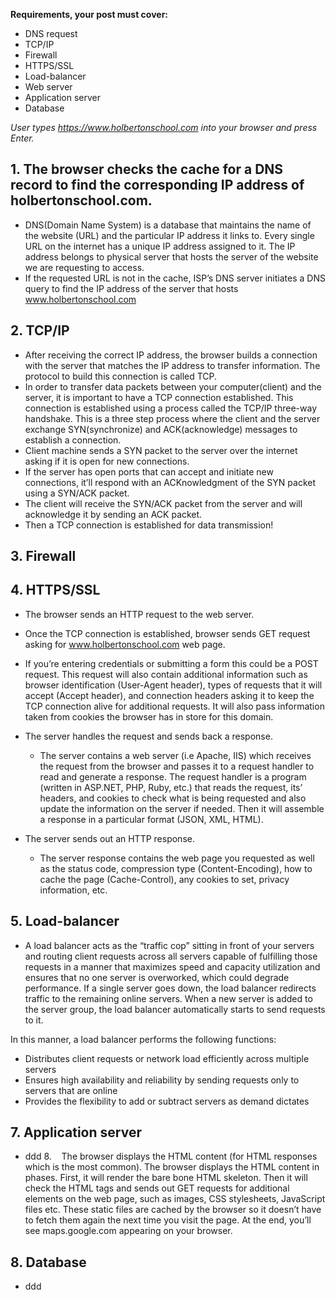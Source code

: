 **Requirements, your post must cover:**
  * DNS request
  * TCP/IP
  * Firewall
  * HTTPS/SSL
  * Load-balancer
  * Web server
  * Application server
  * Database
								
*User types https://www.holbertonschool.com into your browser and press Enter.*

## 1. The browser checks the cache for a DNS record to find the corresponding IP address of holbertonschool.com.

  * DNS(Domain Name System) is a database that maintains the name of the website (URL) and the particular IP address it links to. Every single URL on the internet has a unique IP address assigned to it. The IP address belongs to physical server that hosts the server of the website we are requesting to access. 
  * If the requested URL is not in the cache, ISP’s DNS server initiates a DNS query to find the IP address of the server that hosts www.holbertonschool.com

##	2. TCP/IP

  * After receiving the correct IP address, the browser builds a connection with the server that matches the IP address to transfer information. The protocol to build this connection is called TCP.
  * In order to transfer data packets between your computer(client) and the server, it is important to have a TCP connection established. This connection is established using a process called the TCP/IP three-way handshake. This is a three step process where the client and the server exchange SYN(synchronize) and ACK(acknowledge) messages to establish a connection.
  * Client machine sends a SYN packet to the server over the internet asking if it is open for new connections.
  * If the server has open ports that can accept and initiate new connections, it’ll respond with an ACKnowledgment of the SYN packet using a SYN/ACK packet.
  * The client will receive the SYN/ACK packet from the server and will acknowledge it by sending an ACK packet.
  * Then a TCP connection is established for data transmission!

##	3. Firewall

##	4. HTTPS/SSL

* The browser sends an HTTP request to the web server.
* Once the TCP connection is established, browser sends GET request asking for www.holbertonschool.com web page. 
* If you’re entering credentials or submitting a form this could be a POST request. This request will also contain additional information such as browser identification (User-Agent header), types of requests that it will accept (Accept header), and connection headers asking it to keep the TCP connection alive for additional requests. It will also pass information taken from cookies the browser has in store for this domain.

* The server handles the request and sends back a response.
  * The server contains a web server (i.e Apache, IIS) which receives the request from the browser and passes it to a request handler to read and generate a response. The request handler is a program (written in ASP.NET, PHP, Ruby, etc.) that reads the request, its’ headers, and cookies to check what is being requested and also update the information on the server if needed. Then it will assemble a response in a particular format (JSON, XML, HTML).

* The server sends out an HTTP response.
  * The server response contains the web page you requested as well as the status code, compression type (Content-Encoding), how to cache the page (Cache-Control), any cookies to set, privacy information, etc.

##	5. Load-balancer
* A load balancer acts as the “traffic cop” sitting in front of your servers and routing client requests across all servers capable of fulfilling those requests in a manner that maximizes speed and capacity utilization and ensures that no one server is overworked, which could degrade performance. If a single server goes down, the load balancer redirects traffic to the remaining online servers. When a new server is added to the server group, the load balancer automatically starts to send requests to it.

In this manner, a load balancer performs the following functions:

* Distributes client requests or network load efficiently across multiple servers
* Ensures high availability and reliability by sending requests only to servers that are online
* Provides the flexibility to add or subtract servers as demand dictates
	  
##	7. Application server
* ddd
8.    The browser displays the HTML content (for HTML responses which is the most common).
The browser displays the HTML content in phases. First, it will render the bare bone HTML skeleton. Then it will check the HTML tags and sends out GET requests for additional elements on the web page, such as images, CSS stylesheets, JavaScript files etc. These static files are cached by the browser so it doesn’t have to fetch them again the next time you visit the page. At the end, you’ll see maps.google.com appearing on your browser.
##	8. Database
* ddd
					   
